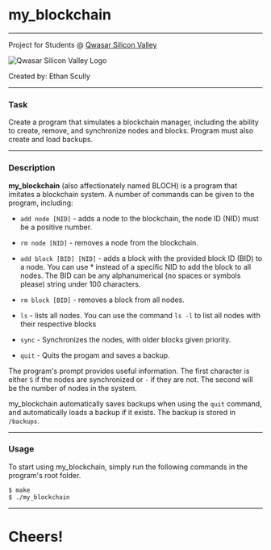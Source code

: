 # my_blockchain

***

Project for Students @ [Qwasar Silicon Valley](https://qwasar.io/)

![Qwasar Silicon Valley Logo](https://qwasar.io/wp-content/uploads/2019/07/Qwasar-Logo-09.png "Qwasar Silicon Valley Logo")

Created by:
Ethan Scully

***

### Task

Create a program that simulates a blockchain manager, including the ability to create, remove, and synchronize nodes and blocks. Program must also create and load backups.

***
### Description

**my_blockchain** (also affectionately named BLOCH) is a program that imitates a blockchain system. A number of commands can be given to the program, including:

- `add node [NID]` - adds a node to the blockchain, the node ID (NID) must be a positive number.

- `rm node [NID]` - removes a node from the blockchain.

- `add block [BID] [NID]` - adds a block with the provided block ID (BID) to a node. You can use * instead of a specific NID to add the block to all nodes. The BID can be any alphanumerical (no spaces or symbols please) string under 100 characters.

- `rm block [BID]` - removes a block from all nodes.

- `ls` - lists all nodes. You can use the command `ls -l` to list all nodes with their respective blocks

- `sync` - Synchronizes the nodes, with older blocks given priority.

- `quit` - Quits the progam and saves a backup.

The program's prompt provides useful information. The first character is either `S` if the nodes are synchronized or `-` if they are not. The second will be the number of nodes in the system.

my_blockchain automatically saves backups when using the `quit` command, and automatically loads a backup if it exists. The backup is stored in `/backups`.

***
### Usage

To start using my_blockchain, simply run the following commands in the program's root folder.

```
$ make
$ ./my_blockchain
```


***
# Cheers!